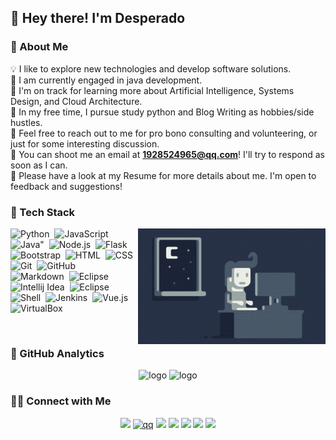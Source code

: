 ## :wave: Hey there! I'm Desperado

### :bow: About Me 
:bulb:    I like to explore new technologies and develop software solutions.  
:muscle:  I am currently engaged in java development.  
:cactus:  I'm on track for learning more about Artificial Intelligence, Systems Design, and Cloud Architecture.  
:pencil:  In my free time, I pursue study python and Blog Writing as hobbies/side hustles.  
:speech_balloon: Feel free to reach out to me for pro bono consulting and volunteering, or just for some interesting discussion.   
:e-mail: You can shoot me an email at **1928524965@qq.com**! I'll try to respond as soon as I can.  
:page_facing_up: Please have a look at my Resume for more details about me. I'm open to feedback and suggestions!


### :wave: Tech Stack

<a target="_blank" rel="noopener noreferrer" href="https://raw.githubusercontent.com/AVS1508/AVS1508/master/assets/Night-Coding.gif"><img alt="Night Coding" src="https://raw.githubusercontent.com/AVS1508/AVS1508/master/assets/Night-Coding.gif" align="right" style="max-width:100%;"></a>

<p>
<img alt="Python" src="https://img.shields.io/badge/-Python-05122A?style=flat&logo=python" style="max-width:100%;">&nbsp;
<img alt="JavaScript" src="https://img.shields.io/badge/-JavaScript-05122A?style=flat&logo=javascript" style="max-width:100%;">&nbsp;
<img alt="Java" src="https://img.shields.io/badge/-Java-05122A?style=flat&amp;logo=Java&logoColor=FFA518" style="max-width:100%;">"&nbsp;
<img alt="Node.js" src="https://img.shields.io/badge/-Node.js-05122A?style=flat&logo=node.js" style="max-width:100%;">&nbsp;
<img alt="Flask" src="https://img.shields.io/badge/-Flask-05122A?style=flat&logo=flask" style="max-width:100%;"></br>
<img alt="Bootstrap" src="https://img.shields.io/badge/-Bootstrap-05122A?style=flat&amp;logo=bootstrap&logoColor=563D7C" style="max-width:100%;">&nbsp;
<img alt="HTML" src="https://img.shields.io/badge/-HTML-05122A?style=flat&logo=HTML5" style="max-width:100%;">&nbsp;
<img alt="CSS" src="https://img.shields.io/badge/-CSS-05122A?style=flat&amp;logo=CSS3&logoColor=1572B6" style="max-width:100%;">&nbsp;
<img alt="Git" src="https://img.shields.io/badge/-Git-05122A?style=flat&logo=git" style="max-width:100%;">&nbsp;
<img alt="GitHub" src="https://img.shields.io/badge/-GitHub-05122A?style=flat&logo=github" style="max-width:100%;"><br>
<img alt="Markdown" src="https://img.shields.io/badge/-Markdown-05122A?style=flat&logo=markdown" style="max-width:100%;">&nbsp;
<img alt="Eclipse" src="https://img.shields.io/badge/-Eclipse-05122A?style=flat&logo=eclipse-ide&amp;logoColor=2C2255" style="max-width:100%;">&nbsp;
<img  alt="Intellij Idea" src="https://img.shields.io/badge/-IntellijIdea-05122A?style=flat&logo=intellij-idea" style="max-width:100%;">&nbsp;
<img src="https://img.shields.io/badge/-PyCharm-05122A?style=flat&logo=pycharm" alt="Eclipse" style="max-width:100%;"><br>
<img src="https://img.shields.io/badge/-Shell-05122A?style=flat&logo=shell" alt="Shell" style="max-width:100%;">&nbsp;
<img src="https://img.shields.io/badge/-Jenkins-05122A?style=flat&logo=jenkins" alt="Jenkins"  style="max-width:100%;">&nbsp;
<img src="https://img.shields.io/badge/-Vue.js-05122A?style=flat&logo=vue.js" alt="Vue.js" style="max-width:100%;">&nbsp;
<img src="https://img.shields.io/badge/-VirtualBox-05122A?style=flat&logo=virtualbox" alt="VirtualBox" style="max-width:100%;">&nbsp;
</p>
<br>

### :book: GitHub Analytics
<p align="center">
  <img src="https://github-readme-stats.vercel.app/api?username=desperado2&show_icons=truee&bg_color=DEG,e96443,904e95" alt="logo" height="180"  style="max-width:100%" />  
  <img src="https://github-readme-stats.vercel.app/api/top-langs/?username=desperado2&layout=compact&bg_color=DEG,e96443,904e95" alt="logo" height="180" style="max-width:100%"/> </p>
 
### 🤝🏻  Connect with Me

<p align="center">
<a href="https://www.jianshu.com/u/5ea1795d1adf" rel="nofollow"><img src="https://img.shields.io/badge/-jianshu.com-3423A6?style=flat&logo=Google-Chrome&logoColor=white" style="max-width:100%;"></a>
<a target="_blank" href="http://wpa.qq.com/msgrd?v=3&uin=1928524965&site=qq&menu=yes"><img border="0" src="http://wpa.qq.com/pa?p=2:1928524965:41" alt="qq" title="qq"/></a>
<a href="mailto:avsingh@umass.edu"><img src="https://camo.githubusercontent.com/07a9687150a8d67abd09acaf37eca46374e5dd812ec057e2df140c28909678d9/68747470733a2f2f696d672e736869656c64732e696f2f62616467652f2d617673696e676840756d6173732e6564752d4431343833363f7374796c653d666c6174266c6f676f3d476d61696c266c6f676f436f6c6f723d7768697465" data-canonical-src="https://img.shields.io/badge/-avsingh@umass.edu-D14836?style=flat&amp;logo=Gmail&amp;logoColor=white" style="max-width:100%;"></a>
<a href="https://instagram.com/adityavs_" rel="nofollow"><img src="https://camo.githubusercontent.com/281a8bced4ecf5d0936c853f18fbf0d034e80eabfc4b9f352787734c6a21ad2f/68747470733a2f2f696d672e736869656c64732e696f2f62616467652f2d4061646974796176735f5f2d4534343035463f7374796c653d666c6174266c6f676f3d496e7374616772616d266c6f676f436f6c6f723d7768697465" data-canonical-src="https://img.shields.io/badge/-@adityavs__-E4405F?style=flat&amp;logo=Instagram&amp;logoColor=white" style="max-width:100%;"></a>
<a href="https://facebook.com/AVS1508" rel="nofollow"><img src="https://camo.githubusercontent.com/8129893e8ea177cd6680c76d7b0c044bf48849679940315af43144953b371eab/68747470733a2f2f696d672e736869656c64732e696f2f62616467652f2d40415653313530382d3138373746323f7374796c653d666c6174266c6f676f3d46616365626f6f6b266c6f676f436f6c6f723d7768697465" data-canonical-src="https://img.shields.io/badge/-@AVS1508-1877F2?style=flat&amp;logo=Facebook&amp;logoColor=white" style="max-width:100%;"></a>
<a href="https://www.pinterest.ca/AVS1508" rel="nofollow"><img src="https://camo.githubusercontent.com/6021df7f623f2d9bf5395fca4733fc727d6dde92e13ab5e7b54b460297655141/68747470733a2f2f696d672e736869656c64732e696f2f62616467652f2d40415653313530382d4244303831433f7374796c653d666c6174266c6f676f3d50696e746572657374266c6f676f436f6c6f723d7768697465" data-canonical-src="https://img.shields.io/badge/-@AVS1508-BD081C?style=flat&amp;logo=Pinterest&amp;logoColor=white" style="max-width:100%;"></a>
<a href="https://www.behance.net/AVS1508" rel="nofollow"><img src="https://camo.githubusercontent.com/1386543076952e723d722e48b9ece2b075f091007de3ffc39a1f6b87e9c70188/68747470733a2f2f696d672e736869656c64732e696f2f62616467652f2d40415653313530382d3137363946463f7374796c653d666c6174266c6f676f3d426568616e6365266c6f676f436f6c6f723d7768697465" data-canonical-src="https://img.shields.io/badge/-@AVS1508-1769FF?style=flat&amp;logo=Behance&amp;logoColor=white" style="max-width:100%;"></a>
</p>

